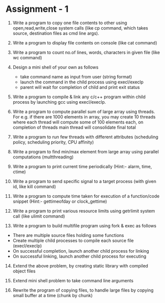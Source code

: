 # Assignment - 1

1. Write a program to copy one file contents to other using open,read,write,close system 
   calls (like cp command, which takes source, destination files as cmd line args). 

2. Write a program to display file contents on console (like cat command)

3. Write a program to count no.of lines, words, characters in given file (like wc command)

4. Design a mini shell of your own as follows
   * take command name as input from user (string format)
   * launch the command in the child process using execl/execlp
   * parent will wait for completion of child and print exit status

5. Write a program to compile & link any c/c++ program within child process by launching gcc using execl/execlp.

6. Write a program to compute parallel sum of large array using threads. For e.g. if there are 1000 elements in array, you may create 10 threads where each thread will compute some of 100 elements each, on completion of threads main thread will consolidate final total

7. Write a program to run few threads with different attributes (scheduling policy, scheduling priority, CPU affinity)

8. Write a program to find min/max element from large array using parallel computations (multthreading)

9. Write a program to print current time periodically (Hint:- alarm, time, ctime)

10. Write a program to send specific signal to a target process (with given id, like kill command)

11. Write a program to compute time taken for execution of a function/code snippet (Hint:- gettimeofday or clock_gettime)

12. Write a program to print various resource limits using getrlimit system call (like ulimit command)

13. Write a program to build multifile program using fork & exec as follows
   * There are multiple source files holding some functions
   * Create multiple child processes to compile each source file (execl/execlp)
   * On successful completion, launch another child process for linking
   * On successful linking, launch another child process for executing

14. Extend the above problem, by creating static library with compiled object files

15. Extend mini shell problem to take command line arguments

16. Rewrite the program of copying files, to handle large files by copying small buffer at a time (chunk by chunk)

